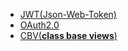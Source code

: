 - [JWT(Json-Web-Token)](https://github.com/Illidan877/flight/tree/master/JWT)
- [OAuth2.0](https://github.com/Illidan877/flight/tree/master/OAuth%202.0)
- [CBV(**class base views**)](https://github.com/Illidan877/flight/tree/master/CBV)






